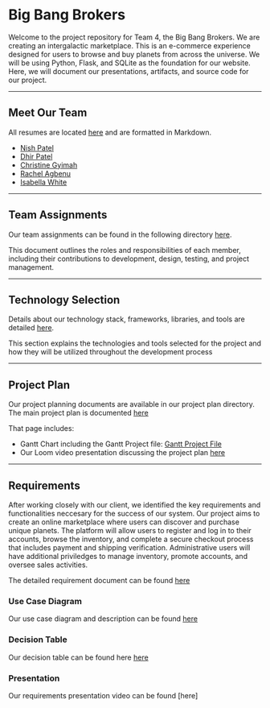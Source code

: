 # Big Bang Brokers
 
Welcome to the project repository for Team 4, the Big Bang Brokers. We are creating an intergalactic marketplace. 
This is an e-commerce experience designed for users to browse and buy planets from across the universe. 
We will be using Python, Flask, and SQLite as the foundation for our website. 
Here, we will document our presentations, artifacts, and source code for our project.
 


--- 

## Meet Our Team 
All resumes are located [here](./project-plan/resumes/) and are formatted in Markdown. 
- [Nish Patel](./project-plan/resumes/Resume-NishPatel.md)
- [Dhir Patel](./project-plan/resumes/Resume-DhirPatel.md)
- [Christine Gyimah](./project-plan/resumes/Resume-ChristineGyimah.md)
- [Rachel Agbenu](./project-plan/resumes/Resume-RachelAgbenu.md)
- [Isabella White](./project-plan/resumes/Resume-IsabellaWhite.md)
  
--- 
## Team Assignments
Our team assignments can be found in the following directory [here](./project-plan/team-assignments/README.md). 

This document outlines the roles and responsibilities of each member, including their contributions to development, design, testing, and project management. 

--- 
## Technology Selection 
Details about our technology stack, frameworks, libraries, and tools are detailed [here](./project-plan/technology-selection/README.md). 

This section explains the technologies and tools selected for the project and how they will be utilized throughout the development process

--- 
## Project Plan 
Our project planning documents are available in our project plan directory. 
The main project plan is documented [here](./project-plan/)

That page includes: 
- Gantt Chart including the Gantt Project file: [Gantt Project File](./project-plan/gantt-chart/Gantt-final.gan)
- Our Loom video presentation discussing the project plan [here](https://www.loom.com/share/8d628db04eb44932b578d0e6c7e2846e?sid=9dea0f56-cd9e-4f9c-8666-52a7dd470411)

---
## Requirements
After working closely with our client, we identified the key requirements and functionalities neccesary for the success of our system. Our project aims to create an online marketplace where users can discover and purchase unique planets. The platform will allow users to register and log in to their accounts, browse the inventory, and complete a secure checkout process that includes payment and shipping verification. Administrative users will have additional priviledges to manage inventory, promote accounts, and oversee sales activities.  

The detailed requirement document can be found [here](requirements/README.md)

### Use Case Diagram
Our use case diagram and description can be found [here](requirements/use-case.md)

### Decision Table
Our decision table can be found here [here](requirements/decision-table.md)

### Presentation
Our requirements presentation video can be found [here]
